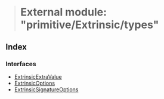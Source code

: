 > # External module: "primitive/Extrinsic/types"

## Index

### Interfaces

* [ExtrinsicExtraValue](../interfaces/_primitive_extrinsic_types_.extrinsicextravalue.md)
* [ExtrinsicOptions](../interfaces/_primitive_extrinsic_types_.extrinsicoptions.md)
* [ExtrinsicSignatureOptions](../interfaces/_primitive_extrinsic_types_.extrinsicsignatureoptions.md)
